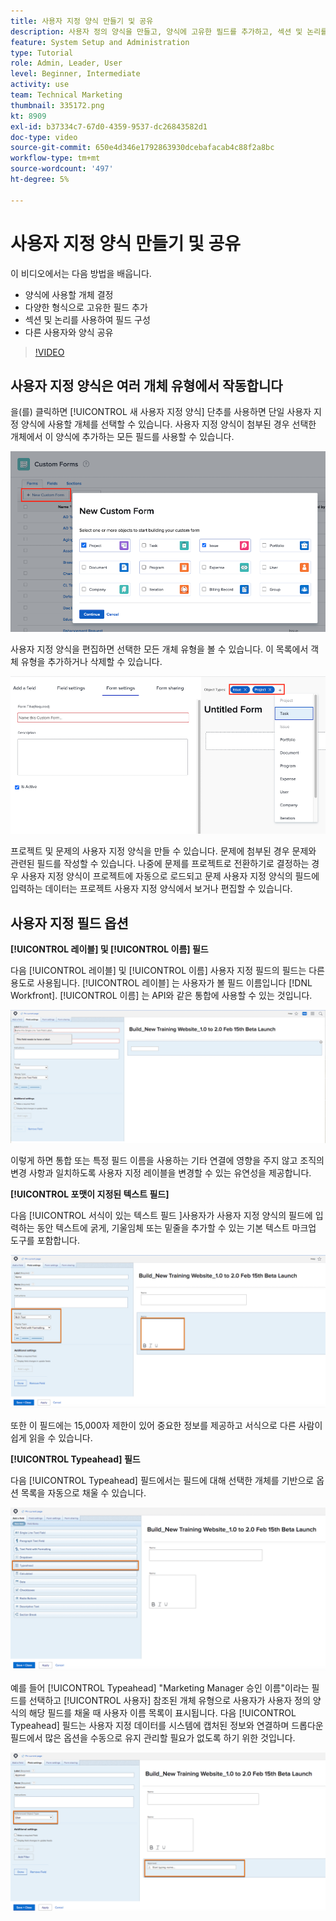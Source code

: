 ```yaml
---
title: 사용자 지정 양식 만들기 및 공유
description: 사용자 정의 양식을 만들고, 양식에 고유한 필드를 추가하고, 섹션 및 논리를 사용하여 필드를 구성하고, 사용자와 양식을 공유하는 방법에 대해 알아보십시오.
feature: System Setup and Administration
type: Tutorial
role: Admin, Leader, User
level: Beginner, Intermediate
activity: use
team: Technical Marketing
thumbnail: 335172.png
kt: 8909
exl-id: b37334c7-67d0-4359-9537-dc26843582d1
doc-type: video
source-git-commit: 650e4d346e1792863930dcebafacab4c88f2a8bc
workflow-type: tm+mt
source-wordcount: '497'
ht-degree: 5%

---
```


# 사용자 지정 양식 만들기 및 공유

이 비디오에서는 다음 방법을 배웁니다.

* 양식에 사용할 개체 결정
* 다양한 형식으로 고유한 필드 추가
* 섹션 및 논리를 사용하여 필드 구성
* 다른 사용자와 양식 공유

>[!VIDEO](https://video.tv.adobe.com/v/335172/?quality=12&learn=on)

## 사용자 지정 양식은 여러 개체 유형에서 작동합니다

을(를) 클릭하면 [!UICONTROL 새 사용자 지정 양식] 단추를 사용하면 단일 사용자 지정 양식에 사용할 개체를 선택할 수 있습니다. 사용자 지정 양식이 첨부된 경우 선택한 개체에서 이 양식에 추가하는 모든 필드를 사용할 수 있습니다.

![을 보여주는 사용자 지정 양식 창 [!UICONTROL 새 사용자 지정 양식] 개체 옵션](assets/create-custom-form.png)

사용자 지정 양식을 편집하면 선택한 모든 개체 유형을 볼 수 있습니다. 이 목록에서 객체 유형을 추가하거나 삭제할 수 있습니다.

![양식 편집 중에 선택한 개체 유형을 보여주는 사용자 지정 양식 창](assets/edit-custom-form.png)

프로젝트 및 문제의 사용자 지정 양식을 만들 수 있습니다. 문제에 첨부된 경우 문제와 관련된 필드를 작성할 수 있습니다. 나중에 문제를 프로젝트로 전환하기로 결정하는 경우 사용자 지정 양식이 프로젝트에 자동으로 로드되고 문제 사용자 지정 양식의 필드에 입력하는 데이터는 프로젝트 사용자 지정 양식에서 보거나 편집할 수 있습니다.

## 사용자 지정 필드 옵션

**[!UICONTROL 레이블] 및 [!UICONTROL 이름] 필드**

다음 [!UICONTROL 레이블] 및 [!UICONTROL 이름] 사용자 지정 필드의 필드는 다른 용도로 사용됩니다. [!UICONTROL 레이블] 는 사용자가 볼 필드 이름입니다 [!DNL Workfront]. [!UICONTROL 이름] 는 API와 같은 통합에 사용할 수 있는 것입니다.

![표시되는 사용자 지정 양식 창 [!UICONTROL 레이블] 및 [!UICONTROL 이름] 필드](assets/custom-forms-field-label-and-name.png)

이렇게 하면 통합 또는 특정 필드 이름을 사용하는 기타 연결에 영향을 주지 않고 조직의 변경 사항과 일치하도록 사용자 지정 레이블을 변경할 수 있는 유연성을 제공합니다.

**[!UICONTROL 포맷이 지정된 텍스트 필드]**

다음 [!UICONTROL 서식이 있는 텍스트 필드 ]사용자가 사용자 지정 양식의 필드에 입력하는 동안 텍스트에 굵게, 기울임체 또는 밑줄을 추가할 수 있는 기본 텍스트 마크업 도구를 포함합니다.

![표시되는 사용자 지정 양식 창 [!UICONTROL 서식이 있는 텍스트 필드] 옵션](assets/custom-forms-text-field-with-formatting.png)

또한 이 필드에는 15,000자 제한이 있어 중요한 정보를 제공하고 서식으로 다른 사람이 쉽게 읽을 수 있습니다.

**[!UICONTROL Typeahead] 필드**

다음 [!UICONTROL Typeahead] 필드에서는 필드에 대해 선택한 개체를 기반으로 옵션 목록을 자동으로 채울 수 있습니다.

![표시되는 사용자 지정 양식 창 [!UICONTROL Typeahead] 필드 옵션](assets/custom-forms-typeahead-1.png)

예를 들어 [!UICONTROL Typeahead] &quot;Marketing Manager 승인 이름&quot;이라는 필드를 선택하고 [!UICONTROL 사용자] 참조된 개체 유형으로 사용자가 사용자 정의 양식의 해당 필드를 채울 때 사용자 이름 목록이 표시됩니다. 다음 [!UICONTROL Typeahead] 필드는 사용자 지정 데이터를 시스템에 캡처된 정보와 연결하며 드롭다운 필드에서 많은 옵션을 수동으로 유지 관리할 필요가 없도록 하기 위한 것입니다.

![표시되는 사용자 지정 양식 창 [!UICONTROL Typeahead] 드롭다운 메뉴](assets/custom-forms-typeahead-2.png)
